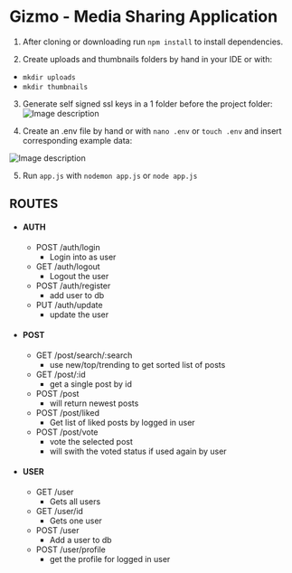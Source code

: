 # Gizmo - Media Sharing Application
1. After cloning or downloading run `npm install` to install dependencies.

2. Create uploads and thumbnails folders by hand in your IDE or with:
* `mkdir uploads`
* `mkdir thumbnails`

3. Generate self signed ssl keys in a 1 folder before the project folder:
![Image description](https://github.com/Nikojoel/Gizmo/blob/dev/docs/ssl.PNG)

4. Create an .env file by hand or with `nano .env` or `touch .env` and insert corresponding example data:

![Image description](https://github.com/Nikojoel/Gizmo/blob/dev/docs/dotenv.PNG)

5. Run `app.js` with `nodemon app.js` or `node app.js`


## ROUTES

- #### AUTH
  - POST /auth/login
    - Login into as user
  - GET /auth/logout
    - Logout the user
  - POST /auth/register
    - add user to db
  - PUT /auth/update
    - update the user
  
- #### POST
  - GET /post/search/:search  
    - use new/top/trending to get sorted list of posts
  - GET /post/:id
    - get a single post by id
  - POST /post
    - will return newest posts
  - POST /post/liked
    - Get list of liked posts by logged in user
  - POST /post/vote
    - vote the selected post
    - will swith the voted status if used again by user
    
- #### USER
  - GET /user
    - Gets all users
  - GET /user/id
    - Gets one user
  - POST /user
    - Add a user to db
  - POST /user/profile
    - get the profile for logged in user
  
